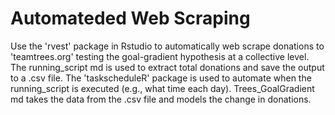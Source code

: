 # Automateded Web Scraping
Use the 'rvest' package in Rstudio to automatically web scrape donations to 'teamtrees.org' testing the goal-gradient hypothesis at a collective level.
The running_script md is used to extract total donations and save the output to a .csv file.
The 'taskscheduleR' package is used to automate when the running_script is executed (e.g., what time each day).
Trees_GoalGradient md takes the data from the .csv file and models the change in donations.
